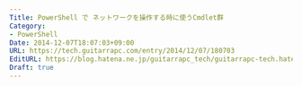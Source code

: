 ```yaml
---
Title: PowerShell で ネットワークを操作する時に使うCmdlet群
Category:
- PowerShell
Date: 2014-12-07T18:07:03+09:00
URL: https://tech.guitarrapc.com/entry/2014/12/07/180703
EditURL: https://blog.hatena.ne.jp/guitarrapc_tech/guitarrapc-tech.hatenablog.com/atom/entry/8454420450075425716
Draft: true
---
```


